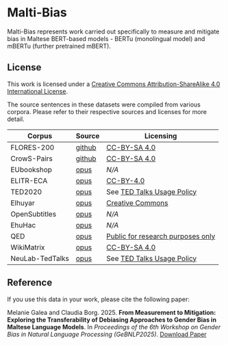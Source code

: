 # Malti-Bias

Malti-Bias represents work carried out specifically to measure and mitigate bias in Maltese BERT-based models - BERTu (monolingual model) and mBERTu (further pretrained mBERT).

## License

This work is licensed under a [Creative Commons Attribution-ShareAlike 4.0 International License](https://creativecommons.org/licenses/by-sa/4.0/).

The source sentences in these datasets were compiled from various corpora. Please refer to their respective sources and licenses for more detail.

| **Corpus**      | **Source** | **Licensing**                     |
|-----------------|------------|-----------------------------------|
| FLORES-200      | [github](https://github.com/facebookresearch/flores/blob/main/flores200) | [CC-BY-SA 4.0](https://github.com/facebookresearch/flores?tab=readme-ov-file#licenses)                      |
| CrowS-Pairs     | [github](https://github.com/nyu-mll/crows-pairs) | [CC-BY-SA 4.0](https://github.com/nyu-mll/crows-pairs?tab=readme-ov-file#license)                      |
| EUbookshop      | [opus](https://opus.nlpl.eu/EUbookshop/en&mt/v2/EUbookshop) | _N/A_                               |
| ELITR-ECA       | [opus](https://opus.nlpl.eu/ELITR-ECA/en&mt/v1/ELITR-ECA) | [CC-BY-4.0](https://opus.nlpl.eu/ELITR-ECA/en&mt/v1/ELITR-ECA)                         |
| TED2020         | [opus](https://opus.nlpl.eu/TED2020/en&mt/v1/TED2020) | See [TED Talks Usage Policy](https://www.ted.com/about/our-organization/our-policies-terms/ted-talks-usage-policy)            |
| Elhuyar         | [opus](https://opus.nlpl.eu/Elhuyar/es&eu/v1/Elhuyar) | [Creative Commons](https://opus.nlpl.eu/Elhuyar/es&eu/v1/Elhuyar)              |
| OpenSubtitles   | [opus](https://opus.nlpl.eu/OpenSubtitles/es&eu/v2018/OpenSubtitles) | _N/A_                               |
| EhuHac          | [opus](https://opus.nlpl.eu/EhuHac/es&eu/v1/EhuHac) | _N/A_                               |
| QED             | [opus](https://opus.nlpl.eu/QED/es&eu/v2.0a/QED) | [Public for research purposes only](https://opus.nlpl.eu/QED/es&eu/v2.0a/QED) |
| WikiMatrix      | [opus](https://opus.nlpl.eu/WikiMatrix/es&eu/v1/WikiMatrix) | [CC-BY-SA 4.0](https://opus.nlpl.eu/WikiMatrix/es&eu/v1/WikiMatrix)                      |
| NeuLab-TedTalks | [opus](https://opus.nlpl.eu/NeuLab-TedTalks/es&eu/v1/NeuLab-TedTalks) | See [TED Talks Usage Policy](https://www.ted.com/about/our-organization/our-policies-terms/ted-talks-usage-policy)              |

## Reference

If you use this data in your work, please cite the following paper:

Melanie Galea and Claudia Borg. 2025. **From Measurement to Mitigation: Exploring the Transferability of Debiasing Approaches to Gender Bias in Maltese Language Models**. In _Proceedings of the 6th Workshop on Gender Bias in Natural Language Processing (GeBNLP2025)_. [Download Paper](https://arxiv.org/abs/2507.03142)



